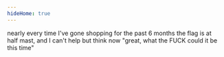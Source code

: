 ```yaml
---
hideHome: true
---
```

nearly every time I've gone shopping for the past 6 months the flag is at half mast, and I can't help but think now "great, what the FUCK could it be this time" 